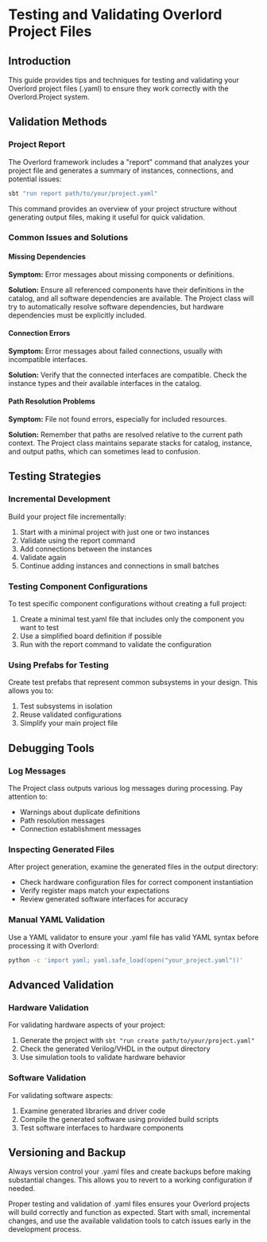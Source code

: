 # Testing and Validating Overlord Project Files

## Introduction

This guide provides tips and techniques for testing and validating your Overlord project files (.yaml) to ensure they work correctly with the Overlord.Project system.

## Validation Methods

### Project Report

The Overlord framework includes a "report" command that analyzes your project file and generates a summary of instances, connections, and potential issues:

```bash
sbt "run report path/to/your/project.yaml"
```

This command provides an overview of your project structure without generating output files, making it useful for quick validation.

### Common Issues and Solutions

#### Missing Dependencies

**Symptom:** Error messages about missing components or definitions.

**Solution:** Ensure all referenced components have their definitions in the catalog, and all software dependencies are available. The Project class will try to automatically resolve software dependencies, but hardware dependencies must be explicitly included.

#### Connection Errors

**Symptom:** Error messages about failed connections, usually with incompatible interfaces.

**Solution:** Verify that the connected interfaces are compatible. Check the instance types and their available interfaces in the catalog.

#### Path Resolution Problems

**Symptom:** File not found errors, especially for included resources.

**Solution:** Remember that paths are resolved relative to the current path context. The Project class maintains separate stacks for catalog, instance, and output paths, which can sometimes lead to confusion.

## Testing Strategies

### Incremental Development

Build your project file incrementally:

1. Start with a minimal project with just one or two instances
2. Validate using the report command
3. Add connections between the instances
4. Validate again
5. Continue adding instances and connections in small batches

### Testing Component Configurations

To test specific component configurations without creating a full project:

1. Create a minimal test.yaml file that includes only the component you want to test
2. Use a simplified board definition if possible
3. Run with the report command to validate the configuration

### Using Prefabs for Testing

Create test prefabs that represent common subsystems in your design. This allows you to:

1. Test subsystems in isolation
2. Reuse validated configurations
3. Simplify your main project file

## Debugging Tools

### Log Messages

The Project class outputs various log messages during processing. Pay attention to:

- Warnings about duplicate definitions
- Path resolution messages
- Connection establishment messages

### Inspecting Generated Files

After project generation, examine the generated files in the output directory:

- Check hardware configuration files for correct component instantiation
- Verify register maps match your expectations
- Review generated software interfaces for accuracy

### Manual YAML Validation

Use a YAML validator to ensure your .yaml file has valid YAML syntax before processing it with Overlord:

```bash
python -c 'import yaml; yaml.safe_load(open("your_project.yaml"))'
```

## Advanced Validation

### Hardware Validation

For validating hardware aspects of your project:

1. Generate the project with `sbt "run create path/to/your/project.yaml"`
2. Check the generated Verilog/VHDL in the output directory
3. Use simulation tools to validate hardware behavior

### Software Validation

For validating software aspects:

1. Examine generated libraries and driver code
2. Compile the generated software using provided build scripts
3. Test software interfaces to hardware components

## Versioning and Backup

Always version control your .yaml files and create backups before making substantial changes. This allows you to revert to a working configuration if needed.

Proper testing and validation of .yaml files ensures your Overlord projects will build correctly and function as expected. Start with small, incremental changes, and use the available validation tools to catch issues early in the development process.